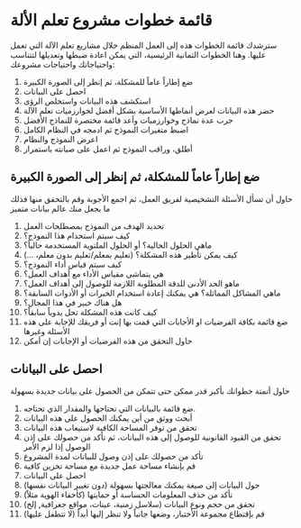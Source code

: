 # قائمة خطوات مشروع تعلم الألة
سترشدك قائمة الخطوات هذه إلى العمل المنظم خلال مشاريع تعلم الآلة التي تعمل عليها. وهنا الخطوات الثمانية الرئيسية، التي يمكن اعادة ضبطها وتعديلها لتتناسب واحتياجاتك واحتياجات مشروعك:
1. ضع إطاراً عاماً للمشكلة، ثم إنظر إلى الصورة الكبيرة
2. احصل على البيانات
3. استكشف هذه البيانات واستخلص الرؤى
4. حضر هذه البيانات لعرض أنماطها الأساسية بشكل أفضل لخوارزميات تعلم الآلة
5. جرب عدة نماذج وخوارزميات وأعد قائمة مختصرة للنماذج الأفضل
6. اضبط متغيرات النموذج ثم ادمجه في النظام الكامل
7. اعرض النموذج والنظام
8. أطلق، وراقب النموذج ثم اعمل على صيانته باستمرار


## ضع إطاراً عاماً للمشكلة، ثم إنظر إلى الصورة الكبيرة
حاول أن تسأل الأسئلة التشخيصية لفريق العمل، ثم اجمع الأجوبة وقم بالتحقق منها فذلك ما يجعل منك عالم بيانات متميز

1. تحديد الهدف من النموذج بمصطلحات العمل
2. كيف سيتم استخدام هذا النموذج؟
3. ماهي الحلول الحالية؟ أو الحلول الملتوية المستخدمة حالياً؟
4. كيف يمكن تأطير هذه المشكلة؟ (تعليم بمعلم/تعليم بدون معلم، ...)
5. كيف سيتم قياس أداء النموذج؟
6. هي يتماشى مقياس الأداء مع أهداف العمل؟
7. ماهو الحد الأدنى للدقة المطلوبة اللازمة للوصول إلى أهداف العمل؟
8. ماهي المشاكل المماثلة؟ هي يمكنك إعادة استخدام الخبرات أو الأدوات السابقة؟
9. هل هناك خبير في هذا المجال؟
10. كيف كانت هذه المشكلة تحل يدوياً سابقاً؟
11. ضغ قائمة بكافة الفرضيات او الأجابات التي قمت بها إنت أو فريقك للإجابة على هذه الأسئلة وغيرها
12. حاول التحقق من هذه الفرضيات أو الإجابات إن أمكن

## احصل على البيانات
حاول أتمتة خطواتك بأكبر قدر ممكن حتى تتمكن من الحصول على بيانات جديدة بسهولة

1. ضع قائمة بالبيانات التي تحتاجها والمقدار الذي تحتاجه.
2. أبحث ووثق من أين يمكنك الحصول على هذه البيانات
3. تحقق من توفر المساحة الكافية لاستيعاب هذه البيانات
4. تحقق من القيود القانونية للوصول إلى هذه البيانات، ثم تأكد من حصولك على إذن الوصول إذا لزم الأمر
5. تأكد من حصولك على إذن وصول للبيانات لمدة المشروع
6. قم بإنشاء مساحة عمل جديدة مع مساحة تخزين كافية
7. احصل على البيانات
8. حول البيانات إلى صيغة يمكنك معالجتها بسهولة (دون تغيير البيانات نفسها)
9. تأكد من حذف المعلومات الحساسة أو حمايتها (كأخفاء الهوية مثلاً)
10. تحقق من حجم ونوع البيانات (سلاسل زمنية، عينات، مواقع جغرافية, إلخ)
11. قم بإقتطاع مجموعة الأختبار، وضعها جانباً ولا تنظر إليها أبداً (لا تتطفل عليها)
